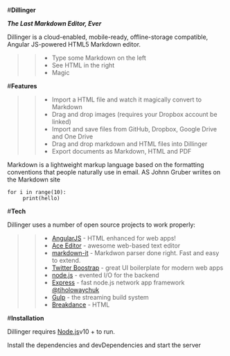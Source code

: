 #**Dillinger**

***The Last Markdown Editor, Ever***

Dillinger is a cloud-enabled, mobile-ready, offline-storage compatible,  
Angular JS-powered HTML5 Markdown editor.

>> - Type some Markdown on the left
>> - See HTML in the right
>> - Magic


#**Features**

>> - Import a HTML file and watch it magically convert to Markdown
>> - Drag and drop images (requires your Dropbox account be linked)
>> - Import and save files from GitHub, Dropbox, Google Drive and One Drive
>> - Drag and drop markdown and HTML files into Dillinger
>> - Export documents as Markdown, HTML and PDF


Markdown is a lightweight markup language based on the formatting conventions that people naturally use in email.
AS Johnn Gruber wriites on the Markdown site     


    for i in range(10):
         print(hello)

#**Tech**

Dillinger uses a number of open source projects to work properly:


>> - [AngularJS](www.naver.com "naver") - HTML enhanced for web apps!
>> - [Ace Editor](www.naver.com "naver") - awesome web-based text editor
>> - [markdown-it](www.naver.com "naver") - Markdwon parser done right. Fast and easy to extend.
>> - [Twitter Boostrap](www.naver.com "naver") - great UI boilerplate for modern web apps
>> - [node.js](www.naver.com "naver") - evented I/O for the backend
>> - [Express](www.naver.com "naver") - fast node.js network app framework [@tiholowaychuk](www.naver.com "naver")
>> - [Gulp](www.naver.com "naver") - the streaming build system
>> - [Breakdance](www.naver.com "naver") - HTML



#**Installation**

Dillinger requires [Node.js](www.naver.com "naver")v10 + to run.

Install the dependencies and devDependencies and start the server